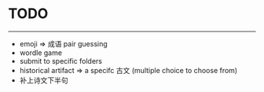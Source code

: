 # TODO
---
- emoji => 成语 pair guessing
- wordle game
- submit to specific folders
- historical artifact => a specifc 古文 (multiple choice to choose from)
- 补上诗文下半句